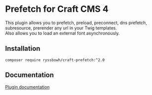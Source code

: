 # Prefetch for Craft CMS 4

This plugin allows you to prefetch, preload, preconnect, dns prefetch, subresource, prerender any url in your Twig templates.  
Also allows you to load an external font asynchronously.

## Installation

`composer require ryssbowh/craft-prefetch:^2.0`

## Documentation

[Plugin documentation](https://www.webpuzzlers.co.uk/plugins/prefetch/all)